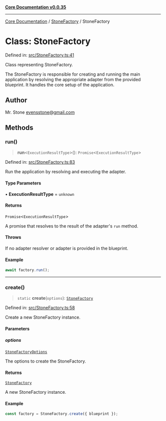 [**Core Documentation v0.0.35**](../../README.md)

***

[Core Documentation](../../modules.md) / [StoneFactory](../README.md) / StoneFactory

# Class: StoneFactory

Defined in: [src/StoneFactory.ts:41](https://github.com/stonemjs/core/blob/83759020101bdf94fc7c7a0d8609e63689d57c0f/src/StoneFactory.ts#L41)

Class representing StoneFactory.

The StoneFactory is responsible for creating and running the main application by resolving
the appropriate adapter from the provided blueprint. It handles the core setup of the application.

## Author

Mr. Stone <evensstone@gmail.com>

## Methods

### run()

> **run**\<`ExecutionResultType`\>(): `Promise`\<`ExecutionResultType`\>

Defined in: [src/StoneFactory.ts:83](https://github.com/stonemjs/core/blob/83759020101bdf94fc7c7a0d8609e63689d57c0f/src/StoneFactory.ts#L83)

Run the application by resolving and executing the adapter.

#### Type Parameters

• **ExecutionResultType** = `unknown`

#### Returns

`Promise`\<`ExecutionResultType`\>

A promise that resolves to the result of the adapter's `run` method.

#### Throws

If no adapter resolver or adapter is provided in the blueprint.

#### Example

```typescript
await factory.run();
```

***

### create()

> `static` **create**(`options`): [`StoneFactory`](StoneFactory.md)

Defined in: [src/StoneFactory.ts:58](https://github.com/stonemjs/core/blob/83759020101bdf94fc7c7a0d8609e63689d57c0f/src/StoneFactory.ts#L58)

Create a new StoneFactory instance.

#### Parameters

##### options

[`StoneFactoryOptions`](../interfaces/StoneFactoryOptions.md)

The options to create the StoneFactory.

#### Returns

[`StoneFactory`](StoneFactory.md)

A new StoneFactory instance.

#### Example

```typescript
const factory = StoneFactory.create({ blueprint });
```
